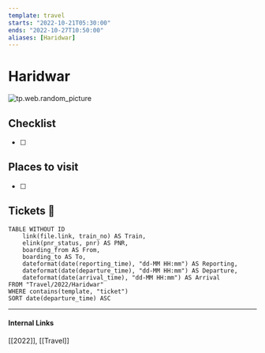 ```yaml
---
template: travel
starts: "2022-10-21T05:30:00"
ends: "2022-10-27T10:50:00"
aliases: [Haridwar]
---
```

# Haridwar
![tp.web.random_picture](https://images.unsplash.com/photo-1511754863001-18d44abd0a93?ixlib=rb-1.2.1&ixid=MnwxMjA3fDB8MHxwaG90by1wYWdlfHx8fGVufDB8fHx8?crop=entropy&cs=tinysrgb&fit=crop&fm=jpg&h=300&ixid=MnwxfDB8MXxyYW5kb218MHx8dHJlZSxsYW5kc2NhcGUsd2F0ZXIsbW91bnRhaW58fHx8fHwxNjYxMTQ2ODIx&ixlib=rb-1.2.1&q=80&utm_campaign=api-credit&utm_medium=referral&utm_source=unsplash_source&w=900)

## Checklist
- [ ] 

## Places to visit
- [ ] 

## Tickets 🎫
```dataview
TABLE WITHOUT ID
	link(file.link, train_no) AS Train,
	elink(pnr_status, pnr) AS PNR,
	boarding_from AS From,
	boarding_to AS To,
	dateformat(date(reporting_time), "dd-MM HH:mm") AS Reporting,
	dateformat(date(departure_time), "dd-MM HH:mm") AS Departure,
	dateformat(date(arrival_time), "dd-MM HH:mm") AS Arrival
FROM "Travel/2022/Haridwar" 
WHERE contains(template, "ticket")
SORT date(departure_time) ASC
```

---
#### Internal Links
[[2022]], [[Travel]]